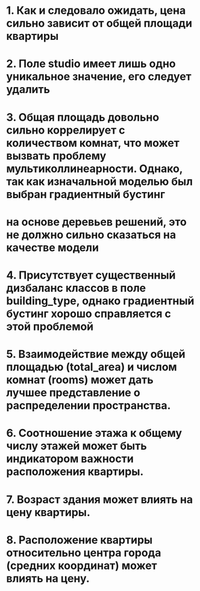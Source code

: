 # 1. Как и следовало ожидать, цена сильно зависит от общей площади квартиры
# 2. Поле studio имеет лишь одно уникальное значение, его следует удалить
# 3. Общая площадь довольно сильно коррелирует с количеством комнат, что может вызвать проблему мультиколлинеарности. Однако, так как изначальной моделью был выбран градиентный бустинг
# на основе деревьев решений, это не должно сильно сказаться на качестве модели
# 4. Присутствует существенный дизбаланс классов в поле building_type, однако градиентный бустинг хорошо справляется с этой проблемой
# 5. Взаимодействие между общей площадью (total_area) и числом комнат (rooms) может дать лучшее представление о распределении пространства.
# 6. Соотношение этажа к общему числу этажей может быть индикатором важности расположения квартиры.
# 7. Возраст здания может влиять на цену квартиры.
# 8. Расположение квартиры относительно центра города (средних координат) может влиять на цену.